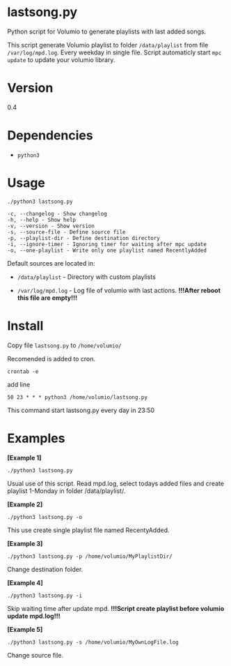 # lastsong.py
Python script for Volumio to generate playlists with last added songs. 

This script generate Volumio playlist to folder `/data/playlist` from file `/var/log/mpd.log`. Every weekday in single file. Script automaticly start `mpc update` to update your volumio library. 

# Version

0.4

# Dependencies

* `python3`

# Usage

`./python3 lastsong.py`
```
-c, --changelog - Show changelog 
-h, --help - Show help 
-v, --version - Show version 
-s, --source-file - Define source file 
-p, --playlist-dir - Define destination directory 
-i, --ignore-timer - Ignoring timer for waiting after mpc update 
-o, --one-playlist - Write only one playlist named RecentlyAdded 
```
Default sources are located in: 

* `/data/playlist` - Directory with custom playlists

* `/var/log/mpd.log` - Log file of volumio with last actions. **!!!After reboot this file are empty!!!**

# Install

Copy file `lastsong.py` to `/home/volumio/`

Recomended is added to cron. 

`crontab -e`

add line

`50 23 * * * python3 /home/volumio/lastsong.py`

This command start lastsong.py every day in 23:50

# Examples

**[Example 1]**

`./python3 lastsong.py`

Usual use of this script. Read mpd.log, select todays added files and create playlist 1-Monday in folder /data/playlist/. 

**[Example 2]**

`./python3 lastsong.py -o`

This use create single playlist file named RecentyAdded. 

**[Example 3]**

`./python3 lastsong.py -p /home/volumio/MyPlaylistDir/`

Change destination folder. 

**[Example 4]**

`./python3 lastsong.py -i`

Skip waiting time after update mpd. **!!!Script create playlist before volumio update mpd.log!!!**

**[Example 5]**

`./python3 lastsong.py -s /home/volumio/MyOwnLogFile.log`

Change source file. 
